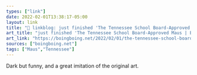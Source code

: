 ```yaml
---
types: ["link"]
date: 2022-02-01T13:38:17-05:00
layout: link
title: "🔗 linkblog: just finished 'The Tennessee School Board-Approved Maus | Boing Boing'"
art_title: "just finished 'The Tennessee School Board-Approved Maus | Boing Boing"
art_link: "https://boingboing.net/2022/02/01/the-tennessee-school-board-approved-maus.html?utm_source=rss"
sources: ["boingboing.net"]
tags: ["Maus","Tennessee"]
---
```

Dark but funny, and a great imitation of the original art.
